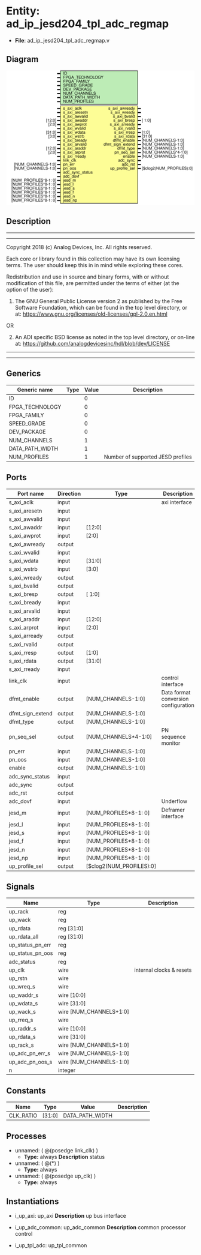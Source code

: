# Entity: ad_ip_jesd204_tpl_adc_regmap

- **File**: ad_ip_jesd204_tpl_adc_regmap.v
## Diagram

![Diagram](ad_ip_jesd204_tpl_adc_regmap.svg "Diagram")
## Description

 ***************************************************************************
 ***************************************************************************
 Copyright 2018 (c) Analog Devices, Inc. All rights reserved.

 Each core or library found in this collection may have its own licensing terms.
 The user should keep this in in mind while exploring these cores.

 Redistribution and use in source and binary forms,
 with or without modification of this file, are permitted under the terms of either
  (at the option of the user):

   1. The GNU General Public License version 2 as published by the
      Free Software Foundation, which can be found in the top level directory, or at:
 https://www.gnu.org/licenses/old-licenses/gpl-2.0.en.html

 OR

   2.  An ADI specific BSD license as noted in the top level directory, or on-line at:
 https://github.com/analogdevicesinc/hdl/blob/dev/LICENSE

 ***************************************************************************
 ***************************************************************************

## Generics

| Generic name    | Type | Value | Description                         |
| --------------- | ---- | ----- | ----------------------------------- |
| ID              |      | 0     |                                     |
| FPGA_TECHNOLOGY |      | 0     |                                     |
| FPGA_FAMILY     |      | 0     |                                     |
| SPEED_GRADE     |      | 0     |                                     |
| DEV_PACKAGE     |      | 0     |                                     |
| NUM_CHANNELS    |      | 1     |                                     |
| DATA_PATH_WIDTH |      | 1     |                                     |
| NUM_PROFILES    |      | 1     |  Number of supported JESD profiles  |
## Ports

| Port name        | Direction | Type                     | Description                           |
| ---------------- | --------- | ------------------------ | ------------------------------------- |
| s_axi_aclk       | input     |                          |  axi interface                        |
| s_axi_aresetn    | input     |                          |                                       |
| s_axi_awvalid    | input     |                          |                                       |
| s_axi_awaddr     | input     | [12:0]                   |                                       |
| s_axi_awprot     | input     | [2:0]                    |                                       |
| s_axi_awready    | output    |                          |                                       |
| s_axi_wvalid     | input     |                          |                                       |
| s_axi_wdata      | input     | [31:0]                   |                                       |
| s_axi_wstrb      | input     | [3:0]                    |                                       |
| s_axi_wready     | output    |                          |                                       |
| s_axi_bvalid     | output    |                          |                                       |
| s_axi_bresp      | output    | [ 1:0]                   |                                       |
| s_axi_bready     | input     |                          |                                       |
| s_axi_arvalid    | input     |                          |                                       |
| s_axi_araddr     | input     | [12:0]                   |                                       |
| s_axi_arprot     | input     | [2:0]                    |                                       |
| s_axi_arready    | output    |                          |                                       |
| s_axi_rvalid     | output    |                          |                                       |
| s_axi_rresp      | output    | [1:0]                    |                                       |
| s_axi_rdata      | output    | [31:0]                   |                                       |
| s_axi_rready     | input     |                          |                                       |
| link_clk         | input     |                          |  control interface                    |
| dfmt_enable      | output    | [NUM_CHANNELS-1:0]       |  Data format conversion configuration |
| dfmt_sign_extend | output    | [NUM_CHANNELS-1:0]       |                                       |
| dfmt_type        | output    | [NUM_CHANNELS-1:0]       |                                       |
| pn_seq_sel       | output    | [NUM_CHANNELS*4-1:0]     |  PN sequence monitor                  |
| pn_err           | input     | [NUM_CHANNELS-1:0]       |                                       |
| pn_oos           | input     | [NUM_CHANNELS-1:0]       |                                       |
| enable           | output    | [NUM_CHANNELS-1:0]       |                                       |
| adc_sync_status  | input     |                          |                                       |
| adc_sync         | output    |                          |                                       |
| adc_rst          | output    |                          |                                       |
| adc_dovf         | input     |                          |  Underflow                            |
| jesd_m           | input     | [NUM_PROFILES*8-1: 0]    |  Deframer interface                   |
| jesd_l           | input     | [NUM_PROFILES*8-1: 0]    |                                       |
| jesd_s           | input     | [NUM_PROFILES*8-1: 0]    |                                       |
| jesd_f           | input     | [NUM_PROFILES*8-1: 0]    |                                       |
| jesd_n           | input     | [NUM_PROFILES*8-1: 0]    |                                       |
| jesd_np          | input     | [NUM_PROFILES*8-1: 0]    |                                       |
| up_profile_sel   | output    | [$clog2(NUM_PROFILES):0] |                                       |
## Signals

| Name             | Type                    | Description                |
| ---------------- | ----------------------- | -------------------------- |
| up_rack          | reg                     |                            |
| up_wack          | reg                     |                            |
| up_rdata         | reg [31:0]              |                            |
| up_rdata_all     | reg [31:0]              |                            |
| up_status_pn_err | reg                     |                            |
| up_status_pn_oos | reg                     |                            |
| adc_status       | reg                     |                            |
| up_clk           | wire                    |  internal clocks & resets  |
| up_rstn          | wire                    |                            |
| up_wreq_s        | wire                    |                            |
| up_waddr_s       | wire [10:0]             |                            |
| up_wdata_s       | wire [31:0]             |                            |
| up_wack_s        | wire [NUM_CHANNELS+1:0] |                            |
| up_rreq_s        | wire                    |                            |
| up_raddr_s       | wire [10:0]             |                            |
| up_rdata_s       | wire [31:0]             |                            |
| up_rack_s        | wire [NUM_CHANNELS+1:0] |                            |
| up_adc_pn_err_s  | wire [NUM_CHANNELS-1:0] |                            |
| up_adc_pn_oos_s  | wire [NUM_CHANNELS-1:0] |                            |
| n                | integer                 |                            |
## Constants

| Name      | Type   | Value           | Description |
| --------- | ------ | --------------- | ----------- |
| CLK_RATIO | [31:0] | DATA_PATH_WIDTH |             |
## Processes
- unnamed: ( @(posedge link_clk) )
  - **Type:** always
**Description**
 status 
- unnamed: ( @(*) )
  - **Type:** always
- unnamed: ( @(posedge up_clk) )
  - **Type:** always
## Instantiations

- i_up_axi: up_axi
**Description**
 up bus interface

- i_up_adc_common: up_adc_common
**Description**
 common processor control

- i_up_tpl_adc: up_tpl_common
